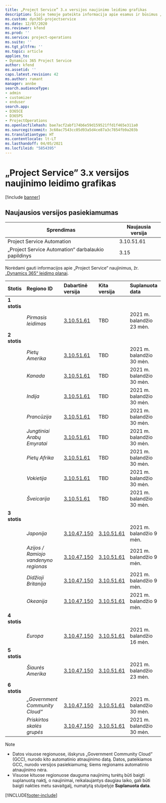 ```yaml
---
title: „Project Service” 3.x versijos naujinimo leidimo grafikas
description: Šioje temoje pateikta informacija apie esamus ir būsimus „Dynamics 365 Project Service Automation“ leidimus.
ms.custom: dyn365-projectservice
ms.date: 12/07/2020
ms.reviewer: kfend
ms.prod: ''
ms.service: project-operations
ms.suite: ''
ms.tgt_pltfrm: ''
ms.topic: article
applies_to:
- Dynamics 365 Project Service
author: kfend
ms.assetid: ''
caps.latest.revision: 42
ms.author: rumant
manager: annbe
search.audienceType:
- admin
- customizer
- enduser
search.app:
- D365CE
- D365PS
- ProjectOperations
ms.openlocfilehash: bae7acf2abf174b6e59d159521ffd1f465e311a0
ms.sourcegitcommit: 3c60ac7543cc05d93a5d4ce87a3c7854fb9a203b
ms.translationtype: HT
ms.contentlocale: lt-LT
ms.lasthandoff: 04/05/2021
ms.locfileid: "5854395"
---
```

# <a name="update-release-schedule-for-project-service-3x"></a>„Project Service” 3.x versijos naujinimo leidimo grafikas

[!include [banner](../includes/psa-now-project-operations.md)]

## <a name="latest-version-availability"></a>Naujausios versijos pasiekiamumas

| Sprendimas  | Naujausia versija |
|-------|----|
| Project Service Automation    | 3.10.51.61 |
| „Project Service Automation“ darbalaukio papildinys                | 3.15          |

Norėdami gauti informacijos apie „Project Service“ naujinimus, žr. [„Dynamics 365“ leidimo planai](https://docs.microsoft.com/dynamics365/release-plans/). 

| Stotis  | Regiono ID | Dabartinė versija | Kita versija |  Suplanuota data
| :---   | :---   | :---   | :---   |:---   |         
|<strong>1 stotis</strong> | |  |  | |
| | <i>Pirmasis leidimas</i> | [3.10.51.61](whats-new-ur-30.md) | TBD | 2021 m. balandžio 23 mėn.
|<strong>2 stotis</strong> | |  |  | |
| | <i>Pietų Amerika</i> | [3.10.51.61](whats-new-ur-30.md) | TBD | 2021 m. balandžio 30 mėn.
| | <i>Kanada</i> | [3.10.51.61](whats-new-ur-30.md) | TBD | 2021 m. balandžio 30 mėn.
| | <i>Indija</i> | [3.10.51.61](whats-new-ur-30.md) | TBD | 2021 m. balandžio 30 mėn.
| | <i>Prancūzija</i> | [3.10.51.61](whats-new-ur-30.md) | TBD | 2021 m. balandžio 30 mėn.
| | <i>Jungtiniai Arabų Emyratai</i> | [3.10.51.61](whats-new-ur-30.md) | TBD | 2021 m. balandžio 30 mėn.
| | <i>Pietų Afrika</i> | [3.10.51.61](whats-new-ur-30.md) | TBD | 2021 m. balandžio 30 mėn.
| | <i>Vokietija</i> | [3.10.51.61](whats-new-ur-30.md) | TBD | 2021 m. balandžio 30 mėn.
| | <i>Šveicarija</i> | [3.10.51.61](whats-new-ur-30.md) | TBD | 2021 m. balandžio 30 mėn.
|<strong>3 stotis</strong> | |  |  | |
| | <i>Japonija</i> | [3.10.47.150](whats-new-ur-29-5.md) | [3.10.51.61](whats-new-ur-30.md) | 2021 m. balandžio 9 mėn.
| | <i>Azijos / Ramiojo vandenyno regionas</i> | [3.10.47.150](whats-new-ur-29-5.md) | [3.10.51.61](whats-new-ur-30.md) | 2021 m. balandžio 9 mėn.
| | <i>Didžioji Britanija</i> | [3.10.47.150](whats-new-ur-29-5.md) | [3.10.51.61](whats-new-ur-30.md) | 2021 m. balandžio 9 mėn.
| | <i>Okeanija</i> | [3.10.47.150](whats-new-ur-29-5.md) | [3.10.51.61](whats-new-ur-30.md) | 2021 m. balandžio 9 mėn.
|<strong>4 stotis</strong> | |  |  | |
| | <i>Europa</i> | [3.10.47.150](whats-new-ur-29-5.md) | [3.10.51.61](whats-new-ur-30.md) | 2021 m. balandžio 16 mėn.
|<strong>5 stotis</strong> | |  |  | |
| | <i>Šiaurės Amerika</i> | [3.10.47.150](whats-new-ur-29-5.md) | [3.10.51.61](whats-new-ur-30.md) | 2021 m. balandžio 23 mėn.
|<strong>6 stotis</strong> | |  |  | |
| | <i>„Government Community Cloud“</i> | [3.10.47.150](whats-new-ur-29-5.md) | [3.10.51.61](whats-new-ur-30.md) | 2021 m. balandžio 30 mėn.
| | <i>Priskirtos skalės grupės</i> | [3.10.47.150](whats-new-ur-29-5.md) | [3.10.51.61](whats-new-ur-30.md) | 2021 m. balandžio 30 mėn.

>[!Note]
> - Datos visuose regionuose, išskyrus „Government Community Cloud“ (GCC), nurodo kito automatinio atnaujinimo datą. Datos, pateikiamos GCC, nurodo versijos pasiekiamumą; šiems regionams automatinio atnaujinimo nėra.
> - Visuose kituose regionuose dauguma naujinimų turėtų būti baigti suplanuotą naktį, o naujinimai, reikalaujantys daugiau laiko, gali būti baigti nakties metu savaitgalį, numatytą stulpelyje **Suplanuota data**.


[!INCLUDE[footer-include](../includes/footer-banner.md)]
